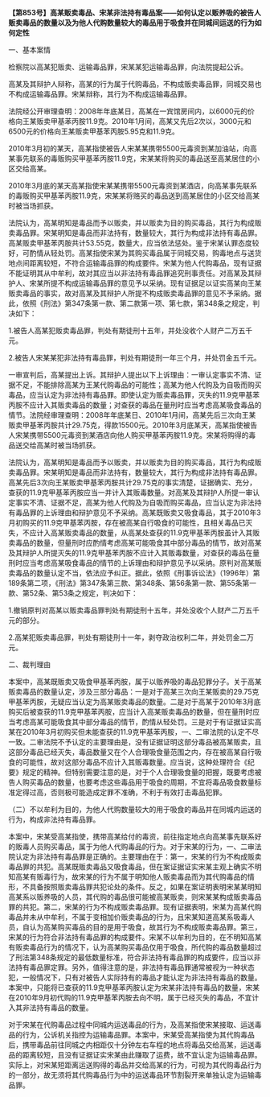 **【第853号】高某贩卖毒品、宋某非法持有毒品案——如何认定以贩养吸的被告人贩卖毒品的数量以及为他人代购数量较大的毒品用于吸食并在同城间运送的行为如何定性**

一、基本案情

检察院以高某犯贩卖、运输毒品罪，宋某某犯运输毒品罪，向法院提起公诉。

高某及其辩护人辩称，高某的行为属于代购毒品，不构成贩卖毒品罪，同城交易也不构成运输毒品罪。宋某辩称，其行为不构成运输毒品罪。

法院经公开审理查明：2008年年底某日，高某在一宾馆房间内，以6000元的价格向王某贩卖甲基苯丙胺11.9克。2010年1月间，高某又先后2次以，3000元和6500元的价格向王某贩卖甲基苯丙胺5.95克和11.9克。

2010年3月初的某天，高某指使被告人宋某某携带5500元毒资到某加油站，向高某事先联系的毒贩购买甲基苯丙胺11.9克，宋某某将购买的毒品送至高某居住的小区交给高某。

2010年3月底的某天高某指使宋某某携带5500元毒资到某酒店，向高某事先联系的毒贩购买甲基苯丙胺11.9克，宋某某将赂买的毒品送到高某居住的小区交给高某时被当场抓获。

法院认为，高某明知是毒品而予以贩卖，并以贩卖为目的购买毒品，其行为构成贩卖毒品罪。宋某明知是毒品而非法持有，数量较大，其行为构成非法持有毒品罪。高某贩卖甲基苯丙胺共计53.55克，数量大，应当依法惩处。鉴于宋某认罪态度较好，可酌情从轻处罚。高某指使宋某为其购买毒品属于同城交易，购毒地点与送货地点间距离较短，不符合运输毒品罪的构成要件。宋某为他人代购毒品，现有证据不能证明其从中牟利，故对其应当以非法持有毒品罪追究刑事责任。对高某及其辩护人、宋某所提不构成运输毒品罪的意见予以采纳。现有证据足以证实高某向王某贩卖毒品的事实，故对高某及其辩护人所提不构成贩卖毒品罪的意见不予采纳。据此，依照《刑法》第347条第一款、第二款第一项、第七款，第348条之规定，判决如下：

1.被告人高某犯贩卖毒品罪，判处有期徒刑十五年，并处没收个人财产二万五千元。

2.被告人宋某某犯非法持有毒品罪，判处有期徒刑一年三个月，并处罚金五千元。

一审宣判后，高某提出上诉。其辩护人提出以下上诉理由：一审认定事实不清、证据不足，不能排除高某为王某代购毒品的可能性；高某为他人代购及为自吸而购买毒品，应当认定为非法持有毒品罪。即使认定为贩卖毒品罪，灭失的11.9克甲基苯丙胺不应计入其贩卖毒品的数量；对查获的毒品在量刑时应当考虑高某吸食毒品的情节。法院经审理查明：2008年年底某日、2010年1月间，高某先后三次向王某贩卖甲基苯丙胺共计29.75克，得款15500元。2010年3月底某天，高某指使被告人宋某携带5500元毒资到某酒店向他人购买甲基苯丙胺11.9克。宋某将购得的毒品送交给高某时被当场抓获。

法院认为，高某明知是毒品而予以贩卖，并以贩卖为目的购买毒品，其行为构成贩卖毒品罪。宋某明知是毒品而非法持有，数量较大，其行为构成非法持有毒品罪。高某先后3次向王某贩卖甲基苯丙胺共计29.75克的事实清楚，证据确实、充分，查获的11.9克甲基苯丙胺应当一并计入其贩毒数量。对高某及其辩护人所提一审认定事实不清、证据不足，高某为他人代购及为自吸而购买毒品，应当认定为非法持有毒品罪的上诉理由和辩护意见不予采纳。高某既贩卖又吸食毒品，其于2010年3月初购买的11.9克甲基苯丙胺，存在被高某自行吸食的可能性，且相关毒品已灭失，不应计入高某贩卖毒品的数量，从高某处查获的11.9克甲基苯丙胺虽计入其贩卖毒品的数量，但量刑时应酌情考虑高某可能吸食其中部分毒品的情节，故对高某及其辩护人所提灭失的11.9克甲基苯丙胺不应计入其贩毒数量，对查获的毒品在量刑时应当考虑高某吸食毒品的情节的上诉理由和辩护意见予以采纳。原判对高某贩卖毒品的数量认定不当，依法应予纠正。据此，依照《刑事诉讼法》（1996年）第189条第二项，《刑法》第347条第三款、第348条、第56条第一款、第55条第一款、第52条、第53条之规定，判决如下：

1.撤销原判对高某以贩卖毒品罪判处有期徒刑十五年，并处没收个人财产二万五千元的部分。

2.高某犯贩卖毒品罪，判处有期徒刑十一年，剥夺政治权利二年，并处罚金二万元。

二、裁判理由

本案中，高某既贩卖又吸食甲基苯丙胺，属于以贩养吸的毒品犯罪分子。关于高某贩卖毒品的数量认定，涉及三部分毒品：一是对于高某三次向王某贩卖的29.75克甲基苯丙胺，无疑应当认定为高某贩卖毒品的数量。二是对于高某于2010年3月底购买后被查获的11.9克甲基苯丙胺，应当计入高某贩卖毒品的数量，但在量刑时应当考虑高某可能吸食其中部分毒品的情节，酌情从轻处罚。三是对于有证据证实高某在2010年3月初购买但未能查获的11.9克甲基苯丙胺，一、二审法院的认定不尽一致。二审法院不予认定的主要理由是，没有证据证明这部分毒品被高某贩卖，且这部分毒品已经灭失，毒品数量又在个人合理吸食量范围之内，存在被高某自行吸食的可能性，故对这部分毒品不应计入其贩毒数量。应当说，这种处理符合《纪要》规定的精神。但特别需要注意的是，对于个人合理吸食量的把握，既要考虑被告人购买毒品的数量，也要考虑这些毒品用于吸食的周期，不宜将毒品吸食数量标准定得过高，否则极可能造成定罪不准确，不利于有效打击毒品犯罪。

（二）不以牟利为目的，为他人代购数量较大的用于吸食的毒品并在同城内运送的行为，构成非法持有毒品罪。

本案中，宋某受高某指使，携带高某给付的毒资，前往指定地点向高某事先联系好的贩毒人员购买毒品，属于为他人代购毒品的行为。对于宋某的行为，一、二审法院认定为非法持有毒品罪是正确的。主要理由在于：第一，宋某的行为不构成贩卖毒品罪的共犯。高某既贩卖毒品又吸食毒品，但在案证据证实宋某主观上确实不明知高某有贩毒行为，故宋某的行为不属于明知他人贩卖毒品而为其代购毒品的情形，不具备按照贩卖毒品罪共犯论处的条件。反之，如果在案证明表明宋某某明知高某系以贩养吸的人员，其代购的毒品很可能被高某贩卖，则宋某某构成贩卖毒品罪的共犯。第二，宋某的行为不构成贩卖毒品罪。现有证据表明，宋某为高某代购毒品并未从中牟利，不属于变相加价贩卖毒品的行为，且宋某知道高某系吸毒人员，自认为高某购买毒品的目的是用于吸食，故其行为不构成贩卖毒品罪。第三，宋某的行为符合非法持有毒品罪的构成要件。宋某不以牟利为目的，在不明知高某有贩卖毒品行为的情况下，认为高某购买毒品仅用于吸食，所代购的毒品数量超过了刑法第348条规定的最低数量标准，符合非法持有毒品罪的构成要件，应当以非法持有毒品罪定罪。另外，值得注意的是，非法持有毒品罪通常被视为一种状态犯，一般情况下，只有对被告人实际持有的毒品才能认定为非法持有毒品的数量。本案中，只能将已查获的11.9克甲基苯丙胺认定为宋某非法持有毒品的数量，宋某在2010年9月初代购的11.9克甲基苯丙胺去向不明，属于已经灭失的毒品，不宜计入其非法持有毒品的数量。

对于宋某在代购毒品过程中同城内运送毒品的行为，及高某指使宋某接取、运送毒品的行为，公诉机关指控为运输毒品罪。本案中，宋某受高某指使为其代购毒品后，携带毒品前往同城之内相距仅十分钟左右车程的地点将毒品交给高某，运送毒品的距离较短，且没有证据证实宋某由此赚取了运费，故不宜认定为运输毒品罪。实际上，对宋某短距离运送购得的毒品并交给高某的行为，可视为其代购毒品行为的一部分，故无须将其代购毒品行为中的运送毒品环节割裂开来单独认定为运输毒品罪。